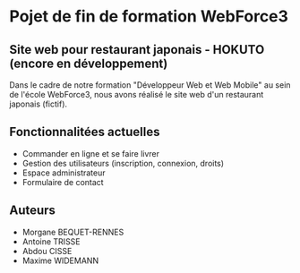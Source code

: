 # Pojet de fin de formation WebForce3

## Site web pour restaurant japonais - HOKUTO (encore en développement)

Dans le cadre de notre formation "Développeur Web et Web Mobile" au sein de l'école WebForce3, nous avons réalisé le site web d'un restaurant japonais (fictif).

## Fonctionnalitées actuelles

- Commander en ligne et se faire livrer
- Gestion des utilisateurs (inscription, connexion, droits)
- Espace administrateur
- Formulaire de contact

## Auteurs

- Morgane BEQUET-RENNES
- Antoine TRISSE
- Abdou CISSE
- Maxime WIDEMANN